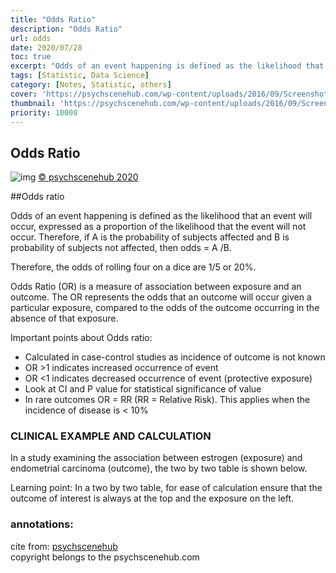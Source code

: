 ```yaml
---
title: "Odds Ratio"
description: "Odds Ratio"
url: odds
date: 2020/07/28
toc: true
excerpt: "Odds of an event happening is defined as the likelihood that an event will occur, expressed as a proportion of the like..."
tags: [Statistic, Data Science]
category: [Notes, Statistic, others]
cover: 'https://psychscenehub.com/wp-content/uploads/2016/09/Screenshot-2016-09-03-16.30.35.png'
thumbnail: 'https://psychscenehub.com/wp-content/uploads/2016/09/Screenshot-2016-09-03-16.30.35.png'
priority: 10000
---
```


## Odds Ratio

![img](https://psychscenehub.com/wp-content/uploads/2016/09/Screenshot-2016-09-03-16.30.35.png)
[© psychscenehub 2020](https://psychscenehub.com/psychpedia/odds-ratio-2/)  

##Odds ratio


Odds of an event happening is defined as the likelihood that an event will occur, expressed as a proportion of the likelihood that the event will not occur. Therefore, if A is the probability of subjects affected and B is probability of subjects not affected, then odds = A /B.

Therefore, the odds of rolling four on a dice are 1/5 or 20%.

Odds Ratio (OR) is a measure of association between exposure and an outcome. The OR represents the odds that an outcome will occur given a particular exposure, compared to the odds of the outcome occurring in the absence of that exposure.

Important points about Odds ratio:

- Calculated in case-control studies as incidence of outcome is not known
- OR >1 indicates increased occurrence of event
- OR <1 indicates decreased occurrence of event (protective exposure)
- Look at CI and P value for statistical significance of value
- In rare outcomes OR = RR   (RR = Relative Risk). This applies when the incidence of disease is < 10%

### CLINICAL EXAMPLE AND CALCULATION
In a study examining the association between estrogen (exposure) and endometrial carcinoma (outcome), the two by two table is shown below.

Learning point: In a two by two table, for ease of calculation ensure that the outcome of interest is always at the top and the exposure on the left.



### annotations:
cite from: [psychscenehub](https://psychscenehub.com/psychpedia/odds-ratio-2/)  
copyright belongs to the psychscenehub.com
